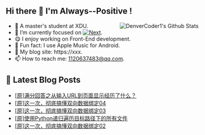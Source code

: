 ## Hi there 👋 I'm Always--Positive !
<div>
  <img alt="DenverCoder1's Github Stats" src="https://denvercoder1-github-readme-stats.vercel.app/api?username=qq1120637483&show_icons=true&count_private=true&theme=react&hide_border=true&hide_title=true&bg_color=1F222E&title_color=F85D7F&icon_color=F8D866" align= "right" />

- 🎒 A master's student at XDU. 
- 🔬 I’m currently focused on [![Next](https://img.shields.io/badge/-Next-brightgreen)](https://). 
- 😋 I enjoy working on Front-End development.
- 🎵 Fun fact: I use Apple Music for Android.
- 📝 My blog site: https://xxx.
- 📫 How to reach me:  1120637483@qq.com.
</div>  


## 📕 Latest Blog Posts

<!-- BLOG-POST-LIST:START -->
- [[原]满分回答之从输入URL到页面显示经历了什么？](https://blog.csdn.net/sinat_41696687/article/details/123027047)
- [[原]这一次，彻底搞懂双向数据绑定04](https://blog.csdn.net/sinat_41696687/article/details/123014161)
- [[原]这一次，彻底搞懂双向数据绑定03](https://blog.csdn.net/sinat_41696687/article/details/122996664)
- [[原]使用Python递归遍历目标路径下的所有文件](https://blog.csdn.net/sinat_41696687/article/details/122983209)
- [[原]这一次，彻底搞懂双向数据绑定02](https://blog.csdn.net/sinat_41696687/article/details/122963967)
<!-- BLOG-POST-LIST:END -->










